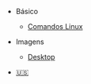* Básico
  * [Comandos Linux](ComandosLinux.md)

* Imagens
  * [Desktop](Imagens.md)

* [:us:](/us/)